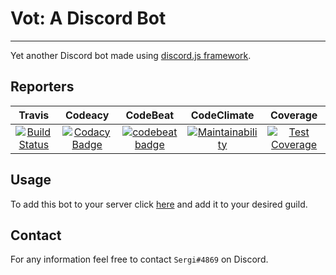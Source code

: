 # Vot: A Discord Bot
----
Yet another Discord bot made using [discord.js framework](https://discord.js.org/#/).
## Reporters
|Travis|Codeacy|CodeBeat|CodeClimate|Coverage|
|:-:|:-:|:-:|:-:|:-:|
|[![Build Status](https://travis-ci.org/polo123qwe/Vot.svg?branch=master)](https://travis-ci.org/polo123qwe/Vot)|[![Codacy Badge](https://api.codacy.com/project/badge/Grade/f6a0357ddc11432da175996e772a9eb7)](https://www.codacy.com/app/polo123qwe/Vot?utm_source=github.com&amp;utm_medium=referral&amp;utm_content=polo123qwe/Vot&amp;utm_campaign=Badge_Grade) |[![codebeat badge](https://codebeat.co/badges/2efa9488-7641-4661-a838-9d84d99f1ca7)](https://codebeat.co/projects/github-com-polo123qwe-vot-master)|[![Maintainability](https://api.codeclimate.com/v1/badges/5bdb4ea48f4e28da75c6/maintainability)](https://codeclimate.com/github/polo123qwe/Vot/maintainability)|[![Test Coverage](https://api.codeclimate.com/v1/badges/5bdb4ea48f4e28da75c6/test_coverage)](https://codeclimate.com/github/polo123qwe/Vot/test_coverage)|

## Usage
To add this bot to your server click [here](https://discordapp.com/api/oauth2/authorize?client_id=416637197240762378&permissions=8&scope=bot) and add it to your desired guild.

## Contact
For any information feel free to contact `Sergi#4869` on Discord.